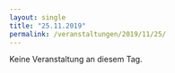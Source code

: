 ```yaml
---
layout: single
title: "25.11.2019"
permalink: /veranstaltungen/2019/11/25/
---
```


Keine Veranstaltung an diesem Tag.
